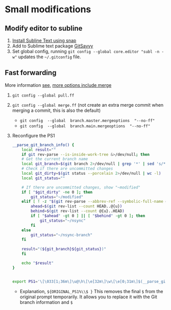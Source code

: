 # Small modifications

## Modify editor to subline

1. [Install Subline Text using snap](https://snapcraft.io/sublime-text)
2. Add to Sublime text package [GitSavvy](https://packagecontrol.io/packages/GitSavvy)
3. Set global config, running `git config --global core.editor "subl -n -w"` updates the `~/.gitconfig` file.

## Fast forwarding

More information [see](https://blog.sffc.xyz/post/185195398930/why-you-should-use-git-pull-ff-only-git-is-a), [more options include merge](https://stackoverflow.com/questions/2500296/can-i-make-fast-forwarding-be-off-by-default-in-git)

 1. `git config --global pull.ff`
 2. `git config --global merge.ff` (not create an extra merge commit when merging a commit, this is also the default)
    * `git config  --global  branch.master.mergeoptions  "--no-ff"`
    * `git config  --global  branch.main.mergeoptions  "--no-ff"`
 3. Reconfigure the PS1

    ```bash
    __parse_git_branch_info() {
        local result=""
        if git rev-parse --is-inside-work-tree &>/dev/null; then
        # Get the current branch name
        local git_branch=$(git branch 2>/dev/null | grep '*' | sed 's/* //')
        # Check if there are uncommitted changes
        local git_dirty=$(git status --porcelain 2>/dev/null | wc -l)
        local git_status=""

        # If there are uncommitted changes, show "~modified"
        if [ "$git_dirty" -ne 0 ]; then
            git_status="~/modified"
        elif [ ! -z "$(git rev-parse --abbrev-ref --symbolic-full-name @{u} 2>/dev/null)" ]; then
            ahead=$(git rev-list --count HEAD..@{u})
            behind=$(git rev-list --count @{u}..HEAD)
            if [ "$ahead" -gt 0 ] || [ "$behind" -gt 0 ]; then
                git_status="~/nsync"
            fi
        else
            git_status="~/nsync-branch"
        fi  
        
        result="(${git_branch}${git_status})"
        fi

        echo "$result"
    }


    export PS1='\[\033[1;36m\]\u@\h\[\e[32m\]\w\[\e[0;31m\]$(__parse_git_branch_info)\[\e[00m\]$ '

    ```

    * Explanation, `${ORIGINAL_PS1%\\$ }` This removes the final `$` from the original prompt temporarily. It allows you to replace it with the Git branch information and `$`
